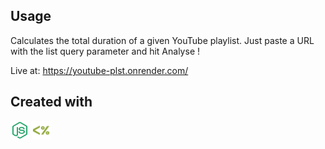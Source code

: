 ﻿## Usage

Calculates the total duration of a given YouTube playlist. Just paste a URL with the list query parameter and hit Analyse !

Live at: https://youtube-plst.onrender.com/

## Created with 
<p float="left">
<img href = "https://nodejs.org/en/" src="node.png"  width="30" height="30">
<img src="ejs.png"  href = "https://ejs.co/" width="30" height="30">
</p>
